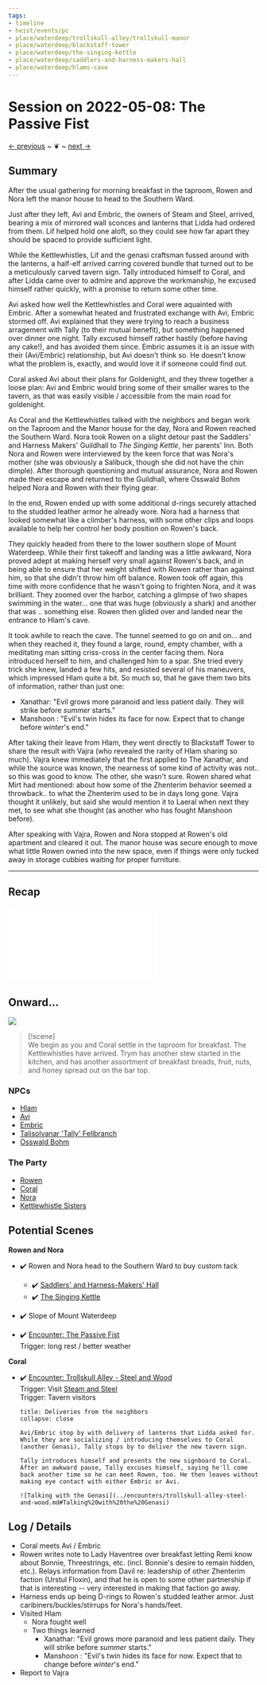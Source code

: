 ```yaml
---
tags:
- timeline
- heist/events/pc
- place/waterdeep/trollskull-alley/trollskull-manor
- place/waterdeep/blackstaff-tower
- place/waterdeep/the-singing-kettle
- place/waterdeep/saddlers-and-harness-makers-hall
- place/waterdeep/hlams-cave
---
```

# Session on 2022-05-08: The Passive Fist
<span class="nav">[← previous](2022-05-01-doppelgangers-and-disguises.md) ~ ❦ ~ [next →](2022-05-15-neighbors.md)</span>

## Summary
After the usual gathering for morning breakfast in the taproom, Rowen and Nora left the manor house to head to the Southern Ward.

<span class='ob-timelines' data-category='rowen' data-date='1499-Tarsakh-03-00' data-name="Coral meets other Genasi"></span>

Just after they left, Avi and Embric, the owners of Steam and Steel, arrived, bearing a mix of mirrored wall sconces and lanterns that Lidda had ordered from them. Lif helped hold one aloft, so they could see how far apart they should be spaced to provide sufficient light. 

While the Kettlewhistles, Lif and the genasi craftsman fussed around with the lanterns, a half-elf arrived carring covered bundle that turned out to be a meticulously carved tavern sign. Tally introduced himself to Coral, and after Lidda came over to admire and approve the workmanship, he excused himself rather quickly, with a promise to return some other time.

Avi asked how well the Kettlewhistles and Coral were aquainted with Embric. After a somewhat heated and frustrated exchange with Avi, Embric stormed off. Avi explained that they were trying to reach a business arragement with Tally (to their mutual benefit), but something happened over dinner one night. Tally excused himself rather hastily (before having any cake!), and has avoided them since. Embric assumes it is an issue with their (Avi/Embric) relationship, but Avi doesn't think so. He doesn't know what the problem is, exactly, and would love it if someone could find out.

Coral asked Avi about their plans for Goldenight, and they threw together a loose plan: Avi and Embric would bring some of their smaller wares to the tavern, as that was easily visible / accessible from the main road for goldenight. 

<span class='ob-timelines' data-category='rowen' data-date='1499-Tarsakh-03-00' data-name="Rowen and Nora: Flight and Fight"></span>

As Coral and the Kettlewhistles talked with the neighbors and began work on the Taproom and the Manor house for the day, Nora and Rowen reached the Southern Ward. Nora took Rowen on a slight detour past the Saddlers' and Harness Makers' Guildhall to *The Singing Kettle*, her parents' Inn. Both Nora and Rowen were interviewed by the keen force that was Nora's mother (she was obviously a Salibuck, though she did not have the chin dimple). After thorough questioning and mutual assurance, Nora and Rowen made their escape and returned to the Guildhall, where Osswald Bohm helped Nora and Rowen with their flying gear. 

In the end, Rowen ended up with some additional d-rings securely attached to the studded leather armor he already wore. Nora had a harness that looked somewhat like a climber's harness, with some other clips and loops available to help her control her body position on Rowen's back.

They quickly headed from there to the lower southern slope of Mount Waterdeep. While their first takeoff and landing was a little awkward, Nora proved adept at making herself very small against Rowen's back, and in being able to ensure that her weight shifted with Rowen rather than against him, so that she didn't throw him off balance.  Rowen took off again, this time with more confidence that he wasn't going to frighten Nora, and it was brilliant. They zoomed over the harbor, catching a glimpse of two shapes swimming in the water... one that was huge (obviously a shark) and another that was .. something else. Rowen then glided over and landed near the entrance to Hlam's cave.

It took awhile to reach the cave. The tunnel seemed to go on and on... and when they reached it, they found a large, round, empty chamber, with a meditating man sitting criss-cross in the center facing them. Nora introduced herself to him, and challenged him to a spar. She tried every trick she knew, landed a few hits, and resisted several of his maneuvers, which impressed Hlam quite a bit. So much so, that he gave them two bits of information, rather than just one:

- Xanathar: "Evil grows more paranoid and less patient daily. They will strike before *summer* starts."
- Manshoon : "Evil's twin hides its face for now. Expect that to change before *winter*'s end."

After taking their leave from Hlam, they went directly to Blackstaff Tower to share the result with Vajra (who revealed the rarity of Hlam sharing so much).  Vajra knew immediately that the first applied to The Xanathar, and while the source was known, the nearness of some kind of activity was not.. so this was good to know. The other, she wasn't sure. Rowen shared what Mirt had mentioned: about how some of the Zhenterim behavior seemed a throwback.. to what the Zhenterim used to be in days long gone. Vajra thought it unlikely, but said she would mention it to Laeral when next they met, to see what she thought (as another who has fought Manshoon before).

After speaking with Vajra, Rowen and Nora stopped at Rowen's old apartment and cleared it out. The manor house was secure enough to move what little Rowen owned into the new space, even if things were only tucked away in storage cubbies waiting for proper furniture.

---

## Recap

![](2022-05-01-doppelgangers-and-disguises.md#Summary)

## Onward... 
![](../days/1499-04-03-tarsakh.md#^weather)

> [!scene]  
> We begin as you and Coral settle in the taproom for breakfast.
> The Kettlewhistles have arrived. 
> Trym has another stew started in the kitchen, and has another assortment of breakfast breads, fruit, nuts, and honey spread out on the bar top.

### NPCs
- [Hlam](heist/waterdeep/npcs/hlam.md)
- [Avi](heist/waterdeep/npcs/avi.md)
- [Embric](heist/waterdeep/npcs/embric.md)
- [Talisolvanar 'Tally' Fellbranch](heist/waterdeep/npcs/talisolvanar-tally-fellbranch.md)
- [Osswald Bohm](heist/waterdeep/npcs/osswald-bohm.md)

### The Party
- [Rowen](../characters/gm-rowen.md)
- [Coral](../characters/gm-coral.md)
- [Nora](../characters/gm-nora.md)
- [Kettlewhistle Sisters](heist/waterdeep/npcs/kettlewhistle-sisters.md)


## Potential Scenes
**Rowen and Nora**
- ✔️ Rowen and Nora head to the Southern Ward to buy custom tack
    - ✔️ [Saddlers' and Harness-Makers' Hall](../waterdeep/places/saddlers-and-harness-makers-hall.md)
    - ✔️ [The Singing Kettle](../waterdeep/places/the-singing-kettle.md)

- ✔️ Slope of Mount Waterdeep

- ✔️ [Encounter: The Passive Fist](../encounters/archive/2-the-passive-fist.md)  
    Trigger: long rest / better weather  

**Coral**
- ✔️ [Encounter: Trollskull Alley - Steel and Wood](../encounters/archive/2-trollskull-alley-steel-and-wood.md)  
      Trigger: Visit [Steam and Steel](../waterdeep/places/steam-and-steel.md)  
      Trigger: Tavern visitors
    ```ad-scene
    title: Deliveries from the neighbors
    collapse: close

    Avi/Embric stop by with delivery of lanterns that Lidda asked for. While they are socializing / introducing themselves to Coral (another Genasi), Tally stops by to deliver the new tavern sign.

    Tally introduces himself and presents the new signboard to Coral. After an awkward pause, Tally excuses himself, saying he'll come back another time so he can meet Rowen, too. He then leaves without making eye contact with either Embric or Avi.

    ![Talking with the Genasi](../encounters/trollskull-alley-steel-and-wood.md#Talking%20with%20the%20Genasi)  
    ```

## Log / Details
- Coral meets Avi / Embric
- Rowen writes note to Lady Haventree over breakfast letting Remi know about Bonnie, Threestrings, etc. (incl. Bonnie's desire to remain hidden, etc.). Relays information from Davil re: leadership of other Zhenterim faction (Urstul Floxin), and that he is open to some other partnership if that is interesting -- very interested in making that faction go away.
- Harness ends up being D-rings to Rowen's studded leather armor. Just caribiners/buckles/stirrups for Nora's hands/feet.
- Visited Hlam
    - Nora fought well
    - Two things learned
        - Xanathar: "Evil grows more paranoid and less patient daily. They will strike before *summer* starts."
        - Manshoon : "Evil's twin hides its face for now. Expect that to change before *winter*'s end."
- Report to Vajra
